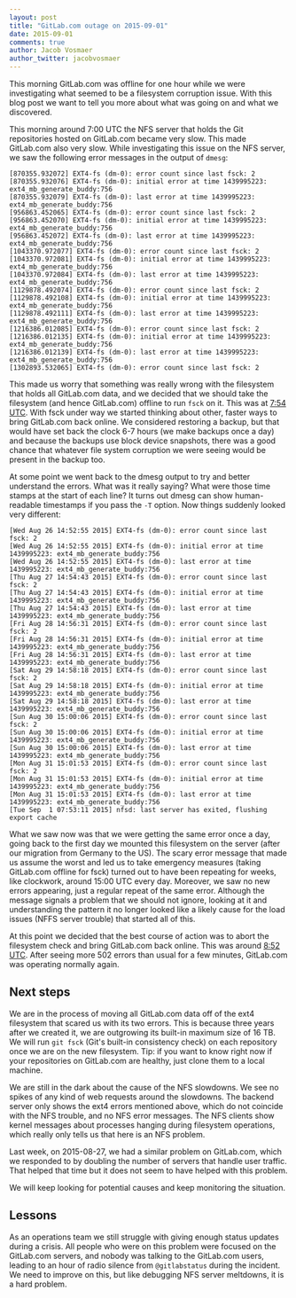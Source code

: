 ```yaml
---
layout: post
title: "GitLab.com outage on 2015-09-01"
date: 2015-09-01
comments: true
author: Jacob Vosmaer
author_twitter: jacobvosmaer
---
```


This morning GitLab.com was offline for one hour while we were
investigating what seemed to be a filesystem corruption issue.  With
this blog post we want to tell you more about what was going on and
what we discovered.

<!-- more -->

This morning around 7:00 UTC the NFS server that holds the Git
repositories hosted on GitLab.com became very slow. This made
GitLab.com also very slow. While investigating this issue on the
NFS server, we saw the following error messages in the output of
`dmesg`:

```
[870355.932072] EXT4-fs (dm-0): error count since last fsck: 2
[870355.932076] EXT4-fs (dm-0): initial error at time 1439995223: ext4_mb_generate_buddy:756
[870355.932079] EXT4-fs (dm-0): last error at time 1439995223: ext4_mb_generate_buddy:756
[956863.452065] EXT4-fs (dm-0): error count since last fsck: 2
[956863.452070] EXT4-fs (dm-0): initial error at time 1439995223: ext4_mb_generate_buddy:756
[956863.452072] EXT4-fs (dm-0): last error at time 1439995223: ext4_mb_generate_buddy:756
[1043370.972077] EXT4-fs (dm-0): error count since last fsck: 2
[1043370.972081] EXT4-fs (dm-0): initial error at time 1439995223: ext4_mb_generate_buddy:756
[1043370.972084] EXT4-fs (dm-0): last error at time 1439995223: ext4_mb_generate_buddy:756
[1129878.492074] EXT4-fs (dm-0): error count since last fsck: 2
[1129878.492108] EXT4-fs (dm-0): initial error at time 1439995223: ext4_mb_generate_buddy:756
[1129878.492111] EXT4-fs (dm-0): last error at time 1439995223: ext4_mb_generate_buddy:756
[1216386.012085] EXT4-fs (dm-0): error count since last fsck: 2
[1216386.012135] EXT4-fs (dm-0): initial error at time 1439995223: ext4_mb_generate_buddy:756
[1216386.012139] EXT4-fs (dm-0): last error at time 1439995223: ext4_mb_generate_buddy:756
[1302893.532065] EXT4-fs (dm-0): error count since last fsck: 2
```

This made us worry that something was really wrong with the filesystem
that holds all GitLab.com data, and we decided that we should take
the filesystem (and hence GitLab.com) offline to run `fsck` on it.
This was at [7:54
UTC](https://twitter.com/gitlabstatus/status/638621030060290048).
With fsck under way we started thinking about other, faster ways
to bring GitLab.com back online. We considered restoring a backup,
but that would have set back the clock 6-7 hours (we make backups
once a day) and because the backups use block device snapshots,
there was a good chance that whatever file system corruption we
were seeing would be present in the backup too.

At some point we went back to the dmesg output to try and better
understand the errors. What was it really saying? What were those
time stamps at the start of each line? It turns out dmesg can show
human-readable timestamps if you pass the `-T` option. Now things
suddenly looked very different:

```
[Wed Aug 26 14:52:55 2015] EXT4-fs (dm-0): error count since last fsck: 2
[Wed Aug 26 14:52:55 2015] EXT4-fs (dm-0): initial error at time 1439995223: ext4_mb_generate_buddy:756
[Wed Aug 26 14:52:55 2015] EXT4-fs (dm-0): last error at time 1439995223: ext4_mb_generate_buddy:756
[Thu Aug 27 14:54:43 2015] EXT4-fs (dm-0): error count since last fsck: 2
[Thu Aug 27 14:54:43 2015] EXT4-fs (dm-0): initial error at time 1439995223: ext4_mb_generate_buddy:756
[Thu Aug 27 14:54:43 2015] EXT4-fs (dm-0): last error at time 1439995223: ext4_mb_generate_buddy:756
[Fri Aug 28 14:56:31 2015] EXT4-fs (dm-0): error count since last fsck: 2
[Fri Aug 28 14:56:31 2015] EXT4-fs (dm-0): initial error at time 1439995223: ext4_mb_generate_buddy:756
[Fri Aug 28 14:56:31 2015] EXT4-fs (dm-0): last error at time 1439995223: ext4_mb_generate_buddy:756
[Sat Aug 29 14:58:18 2015] EXT4-fs (dm-0): error count since last fsck: 2
[Sat Aug 29 14:58:18 2015] EXT4-fs (dm-0): initial error at time 1439995223: ext4_mb_generate_buddy:756
[Sat Aug 29 14:58:18 2015] EXT4-fs (dm-0): last error at time 1439995223: ext4_mb_generate_buddy:756
[Sun Aug 30 15:00:06 2015] EXT4-fs (dm-0): error count since last fsck: 2
[Sun Aug 30 15:00:06 2015] EXT4-fs (dm-0): initial error at time 1439995223: ext4_mb_generate_buddy:756
[Sun Aug 30 15:00:06 2015] EXT4-fs (dm-0): last error at time 1439995223: ext4_mb_generate_buddy:756
[Mon Aug 31 15:01:53 2015] EXT4-fs (dm-0): error count since last fsck: 2
[Mon Aug 31 15:01:53 2015] EXT4-fs (dm-0): initial error at time 1439995223: ext4_mb_generate_buddy:756
[Mon Aug 31 15:01:53 2015] EXT4-fs (dm-0): last error at time 1439995223: ext4_mb_generate_buddy:756
[Tue Sep  1 07:53:11 2015] nfsd: last server has exited, flushing export cache
```

What we saw now was that we were getting the same error once a day,
going back to the first day we mounted this filesystem on the server
(after our migration from Germany to the US). The scary error message
that made us assume the worst and led us to take emergency measures
(taking GitLab.com offline for fsck) turned out to have been repeating
for weeks, like clockwork, around 15:00 UTC every day. Moreover,
we saw no new errors appearing, just a regular repeat of the same
error. Although the message signals a problem that we should not
ignore, looking at it and understanding the pattern it no longer
looked like a likely cause for the load issues (NFFS server trouble)
that started all of this.

At this point we decided that the best course of action was to abort
the filesystem check and bring GitLab.com back online. This was
around [8:52
UTC](https://twitter.com/gitlabstatus/status/638635500274909184).
After seeing more 502 errors than usual for a few minutes, GitLab.com
was operating normally again.

## Next steps

We are in the process of moving all GitLab.com data off of the ext4
filesystem that scared us with its two errors. This is because three
years after we created it, we are outgrowing its built-in maximum
size of 16 TB. We will run `git fsck` (Git's built-in consistency
check) on each repository once we are on the new filesystem. Tip:
if you want to know right now  if your repositories on GitLab.com
are healthy, just clone them to a local machine.

We are still in the dark about the cause of the NFS slowdowns. We
see no spikes of any kind of web requests around the slowdowns. The
backend server only shows the ext4 errors mentioned above, which
do not coincide with the NFS trouble, and no NFS error messages.
The NFS clients show kernel messages about processes hanging during
filesystem operations, which really only tells us that here is an
NFS problem.

Last week, on 2015-08-27, we had a similar problem on GitLab.com,
which we responded to by doubling the number of servers that handle
user traffic. That helped that time but it does not seem to have helped with this problem.

We will keep looking for potential causes and keep monitoring the
situation.

## Lessons

As an operations team we still struggle with giving enough status
updates during a crisis. All people who were on this problem were
focused on the GitLab.com servers, and nobody was talking to the
GitLab.com users, leading to an hour of radio silence from
`@gitlabstatus` during the incident. We need to improve on this,
but like debugging NFS server meltdowns, it is a hard problem.